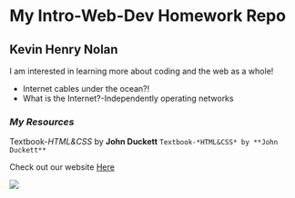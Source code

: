 # My Intro-Web-Dev Homework Repo
## Kevin Henry  Nolan
I am interested in learning more about coding and the web as a whole!
-  Internet cables under the ocean?!
- What is the Internet?-Independently operating networks

### *My Resources*
Textbook-*HTML&CSS* by **John Duckett**
```Textbook-*HTML&CSS* by **John Duckett**```

Check out our website [Here](https://media-ed-online.github.io/intro-web-dev/)

![](http://bit.ly/2DIVG46) 
